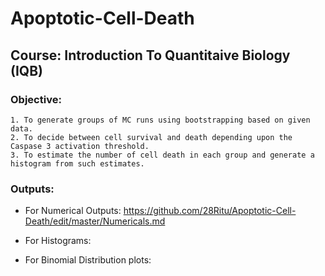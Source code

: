 # Apoptotic-Cell-Death

## Course: Introduction To Quantitaive Biology (IQB)

### Objective:
    1. To generate groups of MC runs using bootstrapping based on given data.
    2. To decide between cell survival and death depending upon the Caspase 3 activation threshold.
    3. To estimate the number of cell death in each group and generate a histogram from such estimates.
    
### Outputs:

- For Numerical Outputs:
https://github.com/28Ritu/Apoptotic-Cell-Death/edit/master/Numericals.md

- For Histograms:
- For Binomial Distribution plots:
